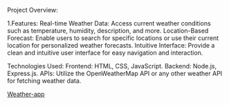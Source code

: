 
Project Overview:

1.Features:
Real-time Weather Data: Access current weather conditions such as temperature, humidity, description, and more.
Location-Based Forecast: Enable users to search for specific locations or use their current location for personalized weather forecasts.
Intuitive Interface: Provide a clean and intuitive user interface for easy navigation and interaction.

Technologies Used:
Frontend: HTML, CSS, JavaScript.
Backend: Node.js, Express.js.
APIs: Utilize the OpenWeatherMap API or any other weather API for fetching weather data.

[Weather-app]([URL](https://weather-app-fvx1.onrender.com/))
